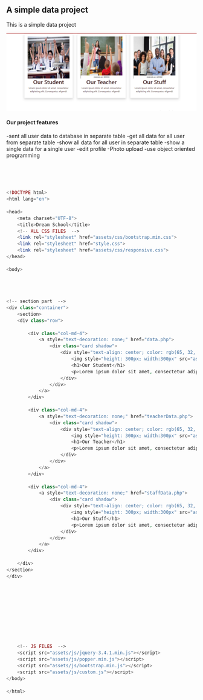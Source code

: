 ## A simple data project
This   is a  simple data project

<img src="photo.PNG">

#### Our project features
-sent all user data to database in separate table
-get all data for all user from separate table
-show all data for all user in separate table
-show a single data for a single user
-edit profile
-Photo upload
-use object oriented programming


```php




<!DOCTYPE html>
<html lang="en">

<head>
	<meta charset="UTF-8">
	<title>Dream School</title>
	<!-- ALL CSS FILES  -->
	<link rel="stylesheet" href="assets/css/bootstrap.min.css">
	<link rel="stylesheet" href="style.css">
	<link rel="stylesheet" href="assets/css/responsive.css">
</head>

<body>




<!-- section part  -->
<div class="container">
	<section>
	<div class="row">

		<div class="col-md-4">
			<a style="text-decoration: none;" href="data.php">
				<div class="card shadow">
					<div style="text-align: center; color: rgb(65, 32, 32);" class="card-body">
						<img style="height: 300px; width:300px" src="assets/media/img/shead.jpg" alt="">
						<h1>Our Student</h1>
						<p>Lorem ipsum dolor sit amet, consectetur adipisicing elit. Consequatur, eligendi.</p>
					</div>
				</div>
			</a>
		</div>

		<div class="col-md-4">
			<a style="text-decoration: none;" href="teacherData.php">
				<div class="card shadow">
					<div style="text-align: center; color: rgb(65, 32, 32);" class="card-body">
						<img style="height: 300px; width:300px" src="assets/media/img/thead.jpg" alt="">
						<h1>Our Teacher</h1>
						<p>Lorem ipsum dolor sit amet, consectetur adipisicing elit. Consequatur, eligendi.</p>
					</div>
				</div>
			</a>
		</div>

		<div class="col-md-4">
			<a style="text-decoration: none;" href="staffData.php">
				<div class="card shadow">
					<div style="text-align: center; color: rgb(65, 32, 32);" class="card-body">
						<img style="height: 300px; width:300px" src="assets/media/img/stfhead.jpg" alt="">
						<h1>Our Stuff</h1>
						<p>Lorem ipsum dolor sit amet, consectetur adipisicing elit. Consequatur, eligendi.</p>
					</div>
				</div>
			</a>
		</div>

	</div>
</section>
</div>










	<!-- JS FILES  -->
	<script src="assets/js/jquery-3.4.1.min.js"></script>
	<script src="assets/js/popper.min.js"></script>
	<script src="assets/js/bootstrap.min.js"></script>
	<script src="assets/js/custom.js"></script>
</body>

</html>

```
